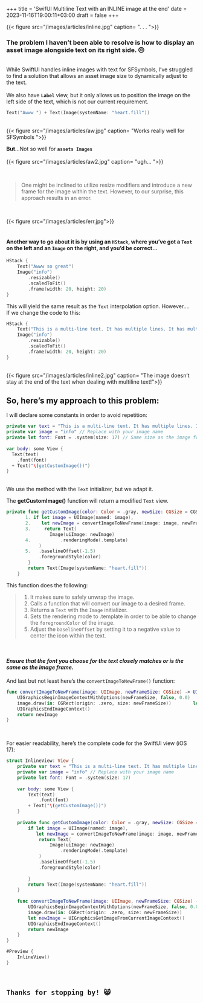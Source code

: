 +++
title = 'SwifUI Multiline Text with an INLINE image at the end'
date = 2023-11-16T19:00:11+03:00
draft = false
+++

{{< figure src="/images/articles/inline.jpg" caption= ". . . ">}}

### The problem I haven’t been able to resolve is how to display an asset image alongside text on its right side. :pensive:

\
While SwiftUI handles inline images with text for SFSymbols, I’ve struggled to find a solution that allows an asset image size to dynamically adjust to the text.
\
\
We also have **`Label`** view, but it only allows us to position the image on the left side of the text, which is not our current requirement.

```swift
Text("Awww ") + Text(Image(systemName: "heart.fill"))
```

<br>
{{< figure src="/images/articles/aw.jpg" caption= "Works really well for SFSymbols ">}}

**But**...Not so well for **`assets Images`**
<br>
<br>
{{< figure src="/images/articles/aw2.jpg" caption= "ugh... ">}}

<br>

> One might be inclined to utilize resize modifiers and introduce a new frame for the image within the text. However, to our surprise, this approach results in an error.

<br>

{{< figure src="/images/articles/err.jpg">}}
<br>
<br>

#### Another way to go about it is by using an `HStack`, where you’ve got a `Text` on the left and an `Image` on the right, and you’d be correct…

```swift
HStack {
    Text("Awww so great")
    Image("info")
        .resizable()
        .scaledToFit()
        .frame(width: 20, height: 20)
}
```

This will yield the same result as the `Text` interpolation option. However….
<br> If we change the code to this:

```swift
HStack {
    Text("This is a multi-line text. It has multiple lines. It has multiple lines.")
    Image("info")
        .resizable()
        .scaledToFit()
        .frame(width: 20, height: 20)
}

```

<br>
{{< figure src="/images/articles/inline2.jpg" caption= "The image doesn’t stay at the end of the text when dealing with multiline text!">}}
<br>

## So, here’s my approach to this problem:
I will declare some constants in order to avoid repetition:

```swift
private var text = "This is a multi-line text. It has multiple lines. It has multiple lines. It has multiple lines. It has multiple lines. "
private var image = "info" // Replace with your image name
private let font: Font = .system(size: 17) // Same size as the image frame
    
var body: some View {
  Text(text)
    .font(font)
  + Text("\(getCustomImage())")
}
```
\
We use the method with the `Text` initializer, but we adapt it.

The **getCustomImage()** function will return a modified `Text` view.

```swift
private func getCustomImage(color: Color = .gray, newSize: CGSize = CGSize(width: 17, height: 17)) -> Text {
       1. if let image = UIImage(named: image),
       2.    let newImage = convertImageToNewFrame(image: image, newFrameSize: newSize) {
       3.     return Text(
                Image(uiImage: newImage)
       4.           .renderingMode(.template)
            )
       5.   .baselineOffset(-1.5)
            .foregroundStyle(color)
        }
        return Text(Image(systemName: "heart.fill"))
    }

```

This function does the following:

>1. It makes sure to safely unwrap the image.
>2. Calls a function that will convert our image to a desired frame.
>3. Returns a `Text` with the `Image` initializer.
>4. Sets the rendering mode to .template in order to be able to change the `foregroundColor` of the image.
>5. Adjust the `baselineOffset` by setting it to a negative value to center the icon within the text.
<br>

#### ***Ensure that the font you choose for the text closely matches or is the same as the image frame.***

And last but not least here’s the `convertImageToNewFrame()` function:

```swift
func convertImageToNewFrame(image: UIImage, newFrameSize: CGSize) -> UIImage? {
    UIGraphicsBeginImageContextWithOptions(newFrameSize, false, 0.0)
    image.draw(in: CGRect(origin: .zero, size: newFrameSize))        let newImage = UIGraphicsGetImageFromCurrentImageContext()
    UIGraphicsEndImageContext()
    return newImage
}

```
<br>

For easier readability, here’s the complete code for the SwiftUI view (iOS 17):

```swift
struct InlineView: View {
    private var text = "This is a multi-line text. It has multiple lines. It has multiple lines. It has multiple lines. It has multiple lines. "
    private var image = "info" // Replace with your image name
    private let font: Font = .system(size: 17)
    
    var body: some View {
        Text(text)
            .font(font)
        + Text("\(getCustomImage())")
    }
    
    private func getCustomImage(color: Color = .gray, newSize: CGSize = CGSize(width: 17, height: 17)) -> Text {
        if let image = UIImage(named: image),
           let newImage = convertImageToNewFrame(image: image, newFrameSize: newSize) {
            return Text(
                Image(uiImage: newImage)
                    .renderingMode(.template)
            )
            .baselineOffset(-1.5)
            .foregroundStyle(color)
            
        }
        return Text(Image(systemName: "heart.fill"))
    }
    
    func convertImageToNewFrame(image: UIImage, newFrameSize: CGSize) -> UIImage? {
        UIGraphicsBeginImageContextWithOptions(newFrameSize, false, 0.0)
        image.draw(in: CGRect(origin: .zero, size: newFrameSize))
        let newImage = UIGraphicsGetImageFromCurrentImageContext()
        UIGraphicsEndImageContext()
        return newImage
    }
}

#Preview {
    InlineView()
}


``` 
<br>

## `Thanks for stopping by! 😸`